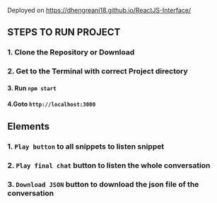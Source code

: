 Deployed on https://dhengreani18.github.io/ReactJS-Interface/

## STEPS TO RUN PROJECT
### 1. Clone the Repository or Download

### 2. Get to the Terminal with correct Project directory

#### 3. Run ```npm start```

#### 4.Goto ```http://localhost:3000```


## Elements

### 1. ```Play button```  to all snippets to listen snippet
### 2. ```Play final chat``` button to listen the whole conversation
### 3. ```Download JSON``` button to download the json file of the conversation

